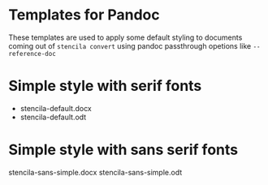 # Templates for Pandoc

These templates are used to apply some default styling to documents coming out of `stencila convert` using pandoc passthrough opetions like `--reference-doc` 


# Simple style with serif fonts
- stencila-default.docx
- stencila-default.odt

# Simple style with sans serif fonts
stencila-sans-simple.docx 
stencila-sans-simple.odt
